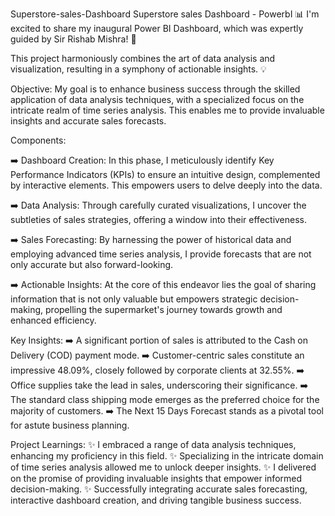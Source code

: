 Superstore-sales-Dashboard
Superstore sales Dashboard - PowerbI 📊 I'm excited to share my inaugural Power BI Dashboard, which was expertly guided by Sir Rishab Mishra! 🚀

This project harmoniously combines the art of data analysis and visualization, resulting in a symphony of actionable insights. 💡

Objective: My goal is to enhance business success through the skilled application of data analysis techniques, with a specialized focus on the intricate realm of time series analysis. This enables me to provide invaluable insights and accurate sales forecasts.

Components:

➡️ Dashboard Creation: In this phase, I meticulously identify Key Performance Indicators (KPIs) to ensure an intuitive design, complemented by interactive elements. This empowers users to delve deeply into the data.

➡️ Data Analysis: Through carefully curated visualizations, I uncover the subtleties of sales strategies, offering a window into their effectiveness.

➡️ Sales Forecasting: By harnessing the power of historical data and employing advanced time series analysis, I provide forecasts that are not only accurate but also forward-looking.

➡️ Actionable Insights: At the core of this endeavor lies the goal of sharing information that is not only valuable but empowers strategic decision-making, propelling the supermarket's journey towards growth and enhanced efficiency.

Key Insights: ➡️ A significant portion of sales is attributed to the Cash on Delivery (COD) payment mode. ➡️ Customer-centric sales constitute an impressive 48.09%, closely followed by corporate clients at 32.55%. ➡️ Office supplies take the lead in sales, underscoring their significance. ➡️ The standard class shipping mode emerges as the preferred choice for the majority of customers. ➡️ The Next 15 Days Forecast stands as a pivotal tool for astute business planning.

Project Learnings: ✨ I embraced a range of data analysis techniques, enhancing my proficiency in this field. ✨ Specializing in the intricate domain of time series analysis allowed me to unlock deeper insights. ✨ I delivered on the promise of providing invaluable insights that empower informed decision-making. ✨ Successfully integrating accurate sales forecasting, interactive dashboard creation, and driving tangible business success.
